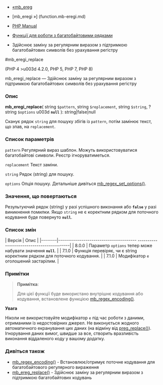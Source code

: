 - [«mb_ereg](function.mb-ereg.md)
- [mb_eregi »] (function.mb-eregi.md)

- [PHP Manual](index.md)
- [Функції для роботи з багатобайтовими рядками](ref.mbstring.md)
- Здійснює заміну за регулярним виразом з підтримкою
багатобайтових символів без урахування регістру

#mb_eregi_replace

(PHP 4 \>u003d 4.2.0, PHP 5, PHP 7, PHP 8)

mb_eregi_replace — Здійснює заміну за регулярним виразом з
підтримкою багатобайтових символів без урахування регістру

### Опис

**mb_eregi_replace**(
string `$pattern`,
string `$replacement`,
string `$string`,
?string `$options` u003d **`null`**
): string\|false\|null

Сканує рядок `string` для пошуку збігів із `pattern`, потім
замінює текст, що зпав, на `replacement`.

### Список параметрів

`pattern`
Регулярний вираз шаблон. Можуть використовуватися багатобайтові
символи. Реєстр ігноруватиметься.

`replacement`
Текст заміни.

`string`
Рядок (string) для пошуку.

`options`
Опція пошуку. Детальніше дивіться
[mb_regex_set_options()](function.mb-regex-set-options.md).

### Значення, що повертаються

Результуючий рядок (string) у разі успішного виконання або
**`false`** у разі виникнення помилки. Якщо `string` не є
коректним рядком для поточного кодування буде повернуто **`null`**.

### Список змін

| Версія | Опис |
|--------|---------------------------------------- -------------------------------------------|
| 8.0.0 | Параметр `options` тепер може набувати значення **`null`**. |
| 7.1.0 | Функція перевіряє, чи є string коректним рядком для поточного кодування. |
| 7.1.0 | Модифікатор `e` оголошений застарілим. |

### Примітки

> **Примітка**:
>
> Для цієї функції буде використано внутрішнє кодування або
> кодування, встановлене функцією
> [mb_regex_encoding()](function.mb-regex-encoding.md).

**Увага**

Ніколи не використовуйте модифікатор `e` під час роботи з даними, отриманими
із недостовірних джерел. Не виконується жодного автоматичного
екранування цих даних (на відміну від
[preg_replace()](function.preg-replace.md)). Ігнорування даних
вимог, швидше за все, створить вразливість виконання віддаленого коду
у вашому додатку.

### Дивіться також

- [mb_regex_encoding()](function.mb-regex-encoding.md) -
Встановлює/отримує поточне кодування для багатобайтового
регулярного вираження
- [mb_ereg_replace()](function.mb-ereg-replace.md) - Здійснює
заміну за регулярним виразом з підтримкою багатобайтових кодувань
